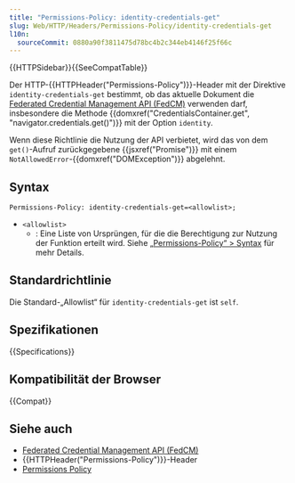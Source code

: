 ```yaml
---
title: "Permissions-Policy: identity-credentials-get"
slug: Web/HTTP/Headers/Permissions-Policy/identity-credentials-get
l10n:
  sourceCommit: 0880a90f3811475d78bc4b2c344eb4146f25f66c
---
```


{{HTTPSidebar}}{{SeeCompatTable}}

Der HTTP-{{HTTPHeader("Permissions-Policy")}}-Header mit der Direktive `identity-credentials-get` bestimmt, ob das aktuelle Dokument die [Federated Credential Management API (FedCM)](/de/docs/Web/API/FedCM_API) verwenden darf, insbesondere die Methode {{domxref("CredentialsContainer.get", "navigator.credentials.get()")}} mit der Option `identity`.

Wenn diese Richtlinie die Nutzung der API verbietet, wird das von dem `get()`-Aufruf zurückgegebene {{jsxref("Promise")}} mit einem `NotAllowedError`-{{domxref("DOMException")}} abgelehnt.

## Syntax

```http
Permissions-Policy: identity-credentials-get=<allowlist>;
```

- `<allowlist>`
  - : Eine Liste von Ursprüngen, für die die Berechtigung zur Nutzung der Funktion erteilt wird. Siehe [„Permissions-Policy“ > Syntax](/de/docs/Web/HTTP/Headers/Permissions-Policy#syntax) für mehr Details.

## Standardrichtlinie

Die Standard-„Allowlist“ für `identity-credentials-get` ist `self`.

## Spezifikationen

{{Specifications}}

## Kompatibilität der Browser

{{Compat}}

## Siehe auch

- [Federated Credential Management API (FedCM)](/de/docs/Web/API/FedCM_API)
- {{HTTPHeader("Permissions-Policy")}}-Header
- [Permissions Policy](/de/docs/Web/HTTP/Permissions_Policy)
